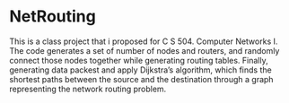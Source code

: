 # NetRouting
This is a class project that i proposed for C S 504. Computer Networks I. The code generates a set of number of nodes and routers, and randomly connect those nodes together while generating routing tables. Finally, generating data packest and apply  Dijkstra’s algorithm, which finds the shortest paths between the source and the destination through a graph representing the  network routing problem.
